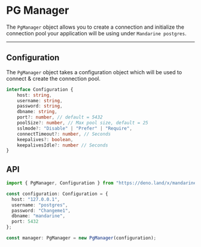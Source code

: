 # PG Manager
The `PgManager` object allows you to create a connection and initialize the connection pool your application will be using under `Mandarine postgres`.

-------

## Configuration
The `PgManager` object takes a configuration object which will be used to connect & create the connection pool.

```typescript
interface Configuration {
    host: string,
    username: string,
    password: string,
    dbname: string,
    port?: number, // default = 5432
    poolSize?: number, // Max pool size, default = 25
    sslmode?: "Disable" | "Prefer" | "Require",
    connectTimeout?: number, // Seconds
    keepalives?: boolean,
    keepalivesIdle?: number // Seconds
}
```

## API

```typescript
import { PgManager, Configuration } from "https://deno.land/x/mandarine_postgres@v2.2.0/ts-src/mod.ts";

const configuration: Configuration = {
  host: "127.0.0.1",
  username: "postgres",
  password: "Changeme1",
  dbname: "mandarine",
  port: 5432
};

const manager: PgManager = new PgManager(configuration);
```
